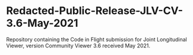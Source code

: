 # Redacted-Public-Release-JLV-CV-3.6-May-2021
Repository containing the Code in Flight submission for Joint Longitudinal Viewer, version Community Viewer 3.6 received May 2021.
